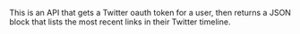 This is an API that gets a Twitter oauth token for a user, then returns a JSON block that lists the most recent links in their Twitter timeline.
